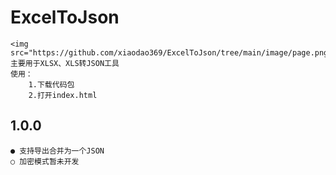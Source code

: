 # ExcelToJson
    <img src="https://github.com/xiaodao369/ExcelToJson/tree/main/image/page.png">
    主要用于XLSX、XLS转JSON工具
    使用：
        1.下载代码包
        2.打开index.html

## 1.0.0
    
    ● 支持导出合并为一个JSON
    ○ 加密模式暂未开发
